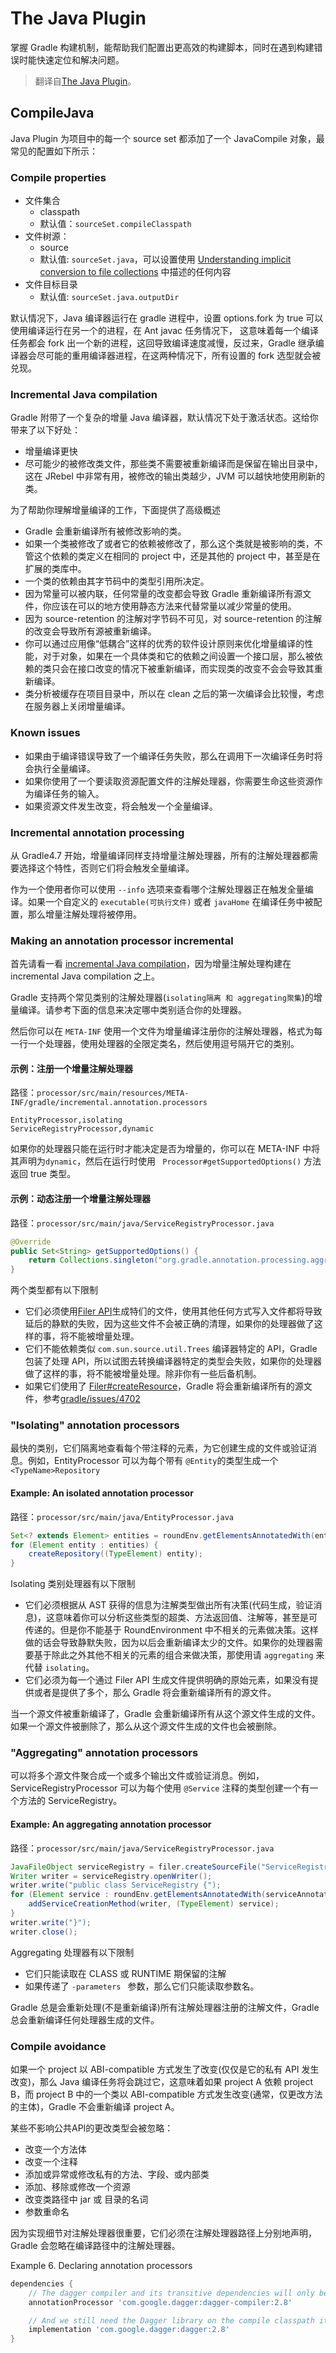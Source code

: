 # The Java Plugin

掌握 Gradle 构建机制，能帮助我们配置出更高效的构建脚本，同时在遇到构建错误时能快速定位和解决问题。

>翻译自[The Java Plugin](https://docs.gradle.org/current/userguide/java_plugin.html#sec:java_usage)。

## CompileJava

Java Plugin 为项目中的每一个 source set 都添加了一个 JavaCompile 对象，最常见的配置如下所示：

### Compile properties

- 文件集合
  - classpath
  - 默认值：`sourceSet.compileClasspath`
- 文件树源：
  - source
  - 默认值: `sourceSet.java`，可以设置使用 [Understanding implicit conversion to file collections](https://docs.gradle.org/current/userguide/working_with_files.html#sec:specifying_multiple_files) 中描述的任何内容 
- 文件目标目录
  - 默认值: `sourceSet.java.outputDir`

默认情况下，Java 编译器运行在 gradle 进程中，设置 options.fork 为 true 可以使用编译运行在另一个的进程，在 Ant javac 任务情况下， 这意味着每一个编译任务都会 fork 出一个新的进程，这回导致编译速度减慢，反过来，Gradle 继承编译器会尽可能的重用编译器进程，在这两种情况下，所有设置的 fork 选型就会被兑现。

### Incremental Java compilation

Gradle 附带了一个复杂的增量 Java 编译器，默认情况下处于激活状态。这给你带来了以下好处：

- 增量编译更快
- 尽可能少的被修改类文件，那些类不需要被重新编译而是保留在输出目录中，这在 JRebel 中非常有用，被修改的输出类越少，JVM 可以越快地使用刷新的类。

为了帮助你理解增量编译的工作，下面提供了高级概述

- Gradle 会重新编译所有被修改影响的类。
- 如果一个类被修改了或者它的依赖被修改了，那么这个类就是被影响的类，不管这个依赖的类定义在相同的 project 中，还是其他的 project 中，甚至是在扩展的类库中。
- 一个类的依赖由其字节码中的类型引用所决定。
- 因为常量可以被内联，任何常量的改变都会导致 Gradle 重新编译所有源文件，你应该在可以的地方使用静态方法来代替常量以减少常量的使用。
- 因为 source-retention 的注解对字节码不可见，对 source-retention 的注解的改变会导致所有源被重新编译。
- 你可以通过应用像“低耦合”这样的优秀的软件设计原则来优化增量编译的性能，对于对象，如果在一个具体类和它的依赖之间设置一个接口层，那么被依赖的类只会在接口改变的情况下被重新编译，而实现类的改变不会会导致其重新编译。
- 类分析被缓存在项目目录中，所以在 clean 之后的第一次编译会比较慢，考虑在服务器上关闭增量编译。

### Known issues

- 如果由于编译错误导致了一个编译任务失败，那么在调用下一次编译任务时将会执行全量编译。
- 如果你使用了一个要读取资源配置文件的注解处理器，你需要生命这些资源作为编译任务的输入。
- 如果资源文件发生改变，将会触发一个全量编译。

### Incremental annotation processing

从 Gradle4.7 开始，增量编译同样支持增量注解处理器，所有的注解处理器都需要选择这个特性，否则它们将会触发全量编译。

作为一个使用者你可以使用 `--info` 选项来查看哪个注解处理器正在触发全量编译。如果一个自定义的 `executable(可执行文件)` 或者 `javaHome` 在编译任务中被配置，那么增量注解处理将被停用。

### Making an annotation processor incremental

首先请看一看 [incremental Java compilation](https://docs.gradle.org/current/userguide/java_plugin.html#sec:incremental_compile)，因为增量注解处理构建在 incremental Java compilation 之上。

Gradle 支持两个常见类别的注解处理器(`isolating隔离 和 aggregating聚集`)的增量编译。请参考下面的信息来决定哪中类别适合你的处理器。

然后你可以在 `META-INF` 使用一个文件为增量编译注册你的注解处理器，格式为每一行一个处理器，使用处理器的全限定类名，然后使用逗号隔开它的类别。

#### 示例：注册一个增量注解处理器

路径：`processor/src/main/resources/META-INF/gradle/incremental.annotation.processors`

```
EntityProcessor,isolating
ServiceRegistryProcessor,dynamic
```

如果你的处理器只能在运行时才能决定是否为增量的，你可以在 META-INF 中将其声明为`dynamic`，然后在运行时使用 ` Processor#getSupportedOptions()` 方法返回 true 类型。

#### 示例：动态注册一个增量注解处理器

路径：`processor/src/main/java/ServiceRegistryProcessor.java`

```java
@Override
public Set<String> getSupportedOptions() {
    return Collections.singleton("org.gradle.annotation.processing.aggregating");
}
```

两个类型都有以下限制

- 它们必须使用[Filer API](https://docs.oracle.com/javase/8/docs/api/javax/annotation/processing/Filer.html)生成特们的文件，使用其他任何方式写入文件都将导致延后的静默的失败，因为这些文件不会被正确的清理，如果你的处理器做了这样的事，将不能被增量处理。
- 它们不能依赖类似 `com.sun.source.util.Trees` 编译器特定的 API，Gradle 包装了处理 API，所以试图去转换编译器特定的类型会失败，如果你的处理器做了这样的事，将不能被增量处理。除非你有一些后备机制。
- 如果它们使用了 [Filer#createResource](https://docs.oracle.com/javase/8/docs/api/javax/annotation/processing/Filer.html#createResource(javax.tools.JavaFileManager.Location,java.lang.CharSequence,java.lang.CharSequence,javax.lang.model.element.Element...))，Gradle 将会重新编译所有的源文件，参考[gradle/issues/4702](https://github.com/gradle/gradle/issues/4702)

### "Isolating" annotation processors

最快的类别，它们隔离地查看每个带注释的元素，为它创建生成的文件或验证消息。例如，EntityProcessor 可以为每个带有 `@Entity`的类型生成一个 `<TypeName>Repository`

#### Example: An isolated annotation processor

路径：`processor/src/main/java/EntityProcessor.java`

```java
Set<? extends Element> entities = roundEnv.getElementsAnnotatedWith(entityAnnotation);
for (Element entity : entities) {
    createRepository((TypeElement) entity);
}
```

Isolating 类别处理器有以下限制

- 它们必须根据从 AST 获得的信息为注解类型做出所有决策(代码生成，验证消息)，这意味着你可以分析这些类型的超类、方法返回值、注解等，甚至是可传递的。但是你不能基于 RoundEnvironment 中不相关的元素做决策。这样做的话会导致静默失败，因为以后会重新编译太少的文件。如果你的处理器需要基于除此之外其他不相关的元素的组合来做决策，那使用请 `aggregating` 来代替 `isolating`。 
- 它们必须为每一个通过 Filer API 生成文件提供明确的原始元素，如果没有提供或者是提供了多个，那么 Gradle 将会重新编译所有的源文件。

当一个源文件被重新编译了，Gradle 会重新编译所有从这个源文件生成的文件。如果一个源文件被删除了，那么从这个源文件生成的文件也会被删除。

### "Aggregating" annotation processors

可以将多个源文件聚合成一个或多个输出文件或验证消息。例如，ServiceRegistryProcessor 可以为每个使用 `@Service` 注释的类型创建一个有一个方法的 ServiceRegistry。

#### Example: An aggregating annotation processor

路径：`processor/src/main/java/ServiceRegistryProcessor.java`

```java
JavaFileObject serviceRegistry = filer.createSourceFile("ServiceRegistry");
Writer writer = serviceRegistry.openWriter();
writer.write("public class ServiceRegistry {");
for (Element service : roundEnv.getElementsAnnotatedWith(serviceAnnotation)) {
    addServiceCreationMethod(writer, (TypeElement) service);
}
writer.write("}");
writer.close();
```

Aggregating 处理器有以下限制

- 它们只能读取在 CLASS 或 RUNTIME 期保留的注解
- 如果传递了 `-parameters ` 参数，那么它们只能读取参数名。

Gradle 总是会重新处理(不是重新编译)所有注解处理器注册的注解文件，Gradle 总会重新编译任何处理器生成的文件。

### Compile avoidance

如果一个 project 以 ABI-compatible 方式发生了改变(仅仅是它的私有 API 发生改变)，那么 Java 编译任务将会跳过它，这意味着如果 project A 依赖 project B，而 project B 中的一个类以 ABI-compatible 方式发生改变(通常，仅更改方法的主体)，Gradle 不会重新编译 project A。

某些不影响公共API的更改类型会被忽略：

- 改变一个方法体
- 改变一个注释
- 添加或异常或修改私有的方法、字段、或内部类
- 添加、移除或修改一个资源
- 改变类路径中 jar 或 目录的名词
- 参数重命名

因为实现细节对注解处理器很重要，它们必须在注解处理器路径上分别地声明，Gradle 会忽略在编译路径中的注解处理器。

Example 6. Declaring annotation processors

```groovy
dependencies {
    // The dagger compiler and its transitive dependencies will only be found on annotation processing classpath
    annotationProcessor 'com.google.dagger:dagger-compiler:2.8'

    // And we still need the Dagger library on the compile classpath itself
    implementation 'com.google.dagger:dagger:2.8'
}
```
